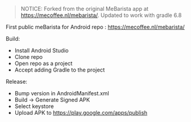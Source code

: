 > NOTICE: Forked from the original MeBarista app at https://mecoffee.nl/mebarista/.
> Updated to work with gradle 6.8

First public meBarista for Android repo : https://mecoffee.nl/mebarista/

Build:
- Install Android Studio
- Clone repo
- Open repo as a project
- Accept adding Gradle to the project

Release:
- Bump version in AndroidManifest.xml
- Build -> Generate Signed APK
- Select keystore 
- Upload APK to https://play.google.com/apps/publish

